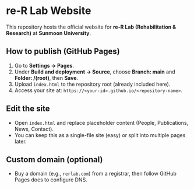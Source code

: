 # re‑R Lab Website

This repository hosts the official website for **re‑R Lab (Rehabilitation & Research)** at **Sunmoon University**.

## How to publish (GitHub Pages)
1. Go to **Settings → Pages**.
2. Under **Build and deployment → Source**, choose **Branch: main** and **Folder: /(root)**, then **Save**.
3. Upload `index.html` to the repository root (already included here).
4. Access your site at: `https://<your-id>.github.io/<repository-name>`.

## Edit the site
- Open `index.html` and replace placeholder content (People, Publications, News, Contact).
- You can keep this as a single-file site (easy) or split into multiple pages later.

## Custom domain (optional)
- Buy a domain (e.g., `rerlab.com`) from a registrar, then follow GitHub Pages docs to configure DNS.
